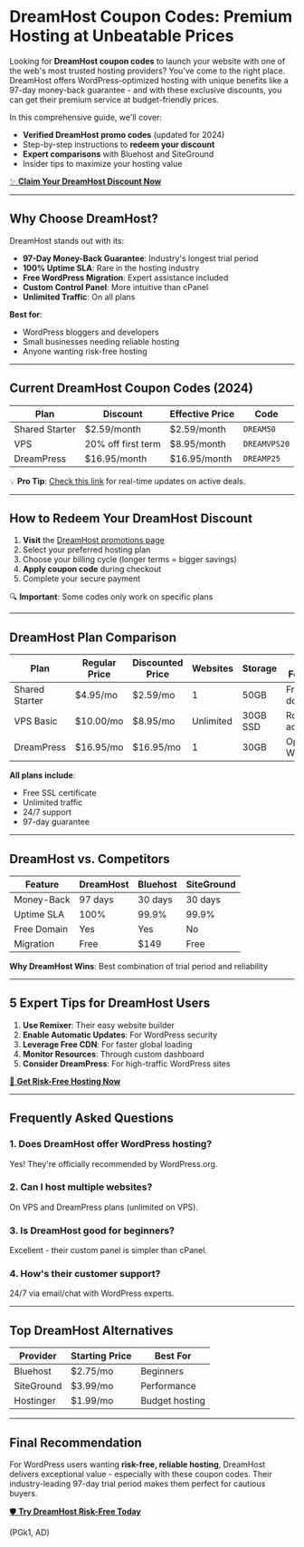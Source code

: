 # DreamHost Coupon Codes: Premium Hosting at Unbeatable Prices

Looking for **DreamHost coupon codes** to launch your website with one of the web's most trusted hosting providers? You've come to the right place. DreamHost offers WordPress-optimized hosting with unique benefits like a 97-day money-back guarantee - and with these exclusive discounts, you can get their premium service at budget-friendly prices.

In this comprehensive guide, we'll cover:
- **Verified DreamHost promo codes** (updated for 2024)
- Step-by-step instructions to **redeem your discount**
- **Expert comparisons** with Bluehost and SiteGround
- Insider tips to maximize your hosting value

[✨ **Claim Your DreamHost Discount Now**](https://snipitx.com/dreamhost-jy)

---

## Why Choose DreamHost?

DreamHost stands out with its:

- **97-Day Money-Back Guarantee**: Industry's longest trial period
- **100% Uptime SLA**: Rare in the hosting industry
- **Free WordPress Migration**: Expert assistance included
- **Custom Control Panel**: More intuitive than cPanel
- **Unlimited Traffic**: On all plans

**Best for**:
- WordPress bloggers and developers
- Small businesses needing reliable hosting
- Anyone wanting risk-free hosting

---

## Current DreamHost Coupon Codes (2024)

| **Plan**          | **Discount**          | **Effective Price** | Code         |
|-------------------|-----------------------|---------------------|--------------|
| Shared Starter   | $2.59/month          | $2.59/month        | `DREAM50`    |
| VPS              | 20% off first term    | $8.95/month        | `DREAMVPS20` |
| DreamPress       | $16.95/month         | $16.95/month       | `DREAMP25`   |

💡 **Pro Tip**: [Check this link](https://snipitx.com/dreamhost-jy) for real-time updates on active deals.

---

## How to Redeem Your DreamHost Discount

1. **Visit** the [DreamHost promotions page](https://snipitx.com/dreamhost-jy)
2. Select your preferred hosting plan
3. Choose your billing cycle (longer terms = bigger savings)
4. **Apply coupon code** during checkout
5. Complete your secure payment

🔍 **Important**: Some codes only work on specific plans

---

## DreamHost Plan Comparison

Plan          | Regular Price | Discounted Price | Websites | Storage  | Key Features
--------------|---------------|------------------|----------|----------|-------------
Shared Starter| $4.95/mo      | $2.59/mo         | 1        | 50GB     | Free domain
VPS Basic     | $10.00/mo     | $8.95/mo         | Unlimited| 30GB SSD | Root access
DreamPress    | $16.95/mo     | $16.95/mo        | 1        | 30GB     | Optimized WP

**All plans include**:
- Free SSL certificate
- Unlimited traffic
- 24/7 support
- 97-day guarantee

---

## DreamHost vs. Competitors

Feature        | DreamHost   | Bluehost    | SiteGround
--------------|------------|-------------|-----------
Money-Back    | 97 days    | 30 days     | 30 days
Uptime SLA    | 100%       | 99.9%       | 99.9%
Free Domain   | Yes        | Yes         | No
Migration     | Free       | $149        | Free

**Why DreamHost Wins**: Best combination of trial period and reliability

---

## 5 Expert Tips for DreamHost Users

1. **Use Remixer**: Their easy website builder
2. **Enable Automatic Updates**: For WordPress security
3. **Leverage Free CDN**: For faster global loading
4. **Monitor Resources**: Through custom dashboard
5. **Consider DreamPress**: For high-traffic WordPress sites

[🚀 **Get Risk-Free Hosting Now**](https://snipitx.com/dreamhost-jy)

---

## Frequently Asked Questions

### 1. Does DreamHost offer WordPress hosting?
Yes! They're officially recommended by WordPress.org.

### 2. Can I host multiple websites?
On VPS and DreamPress plans (unlimited on VPS).

### 3. Is DreamHost good for beginners?
Excellent - their custom panel is simpler than cPanel.

### 4. How's their customer support?
24/7 via email/chat with WordPress experts.

---

## Top DreamHost Alternatives

| Provider    | Starting Price | Best For
|-------------|---------------|---------
| Bluehost    | $2.75/mo      | Beginners
| SiteGround  | $3.99/mo      | Performance
| Hostinger   | $1.99/mo      | Budget hosting

---

## Final Recommendation

For WordPress users wanting **risk-free, reliable hosting**, DreamHost delivers exceptional value - especially with these coupon codes. Their industry-leading 97-day trial period makes them perfect for cautious buyers.

[🛡️ **Try DreamHost Risk-Free Today**](https://snipitx.com/dreamhost-jy)

(PGk1, AD)